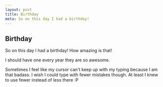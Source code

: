 ```yaml
---
layout: post
title: Birthday
meta: So on this day I had a birthday!
---
```


## Birthday

So on this day I had a birthday!
How amazing is that! 

I should have one every year they are so awesome.

Sometimes I feel like my cursor can't keep up with my typing because I am that
badass. I wish I could type with fewer mistakes though. At least I knew to use fewer
instead of less there :P
